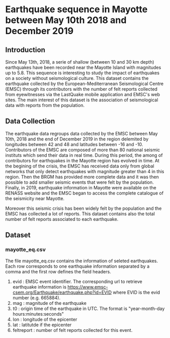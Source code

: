 
# Earthquake sequence in Mayotte between May 10th 2018 and December 2019

## Introduction

Since May 13th, 2018, a serie of shallow (between 10 and 30 km depth) earthquakes have been recorded near the Mayotte Island with magnitudes up to 5.8.
This sequence is interesting to study the impact of earthquakes on a society without seismological culture. This dataset contains the earthquake collected by the European-Mediterranean Seismological Centre  (EMSC) through its contributors with the number of felt reports collected from eyewitnesses via the LastQuake mobile application and EMSC's web sites. The main interest of this dataset is the association of seismological data with reports from the population.


## Data Collection

The earthquake data regroups data collected by the EMSC between May 10th, 2018 and the end of December 2019 in the region delemited by longitudes between 42 and 48 and latitudes between -16 and -10. Contributors of the EMSC are composed of more than 80 national seismic instituts which send their data in real time. During this period, the among of contributors for earthquakes in the Mayotte region has evolved in time. At the begining of the crisis, the EMSC has received data only from global networks that only detect earthquakes with magnitude greater than 4 in this region. Then the BRGM has provided more complete data and it was then possible to add smaller seismic events that were felt by the population. Finally, in 2019, earthquake information in Mayotte were available on the RENASS website and the EMSC began to access the complete catalogue of the seismicity near Mayotte.

Moreover this seismic crisis has been widely felt by the population and the EMSC has collected a lot of reports. This dataset contains also the total number of felt reports associated to each earthquake.


## Dataset

### mayotte_eq.csv

The file  mayotte_eq.csv contains the information of seleted earthquakes. Each row corresponds to one earthquake information separated by a comma and the first row defines the field headers.
 1. evid : EMSC event identifier. The corresponding url to retrieve earthquake information is https://www.emsc-csem.org/Earthquake/earthquake.php?id=EVID where EVID is the evid number (e.g. 665884).
 2. mag : magnitude of the earthquake
 3. t0 : origin time of the earthquake in UTC. The format is "year-month-day hours:minutes:seconds"
 4. lon : longitude of the epicenter
 5. lat : latitutde if the epicenter
 6. feltreport : number of felt reports collected for this event.

